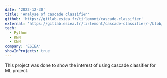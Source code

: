 ```yaml
---
date: '2022-12-30'
title: 'Analyse of cascade classifier'
github: 'https://gitlab.esiea.fr/tirlemont/cascade-classifier'
external: 'https://gitlab.esiea.fr/tirlemont/cascade-classifier/-/blob/main/TP3_Nom_du_groupe_TIRLEMONT_BOUSQUET_LEFEVRE.pdf.pdf'
tech:
  - Python
  - KNN
  - CNN
company: 'ESIEA'
showInProjects: true
---
```


This project was done to show the interest of using cascade classifier for ML project.
